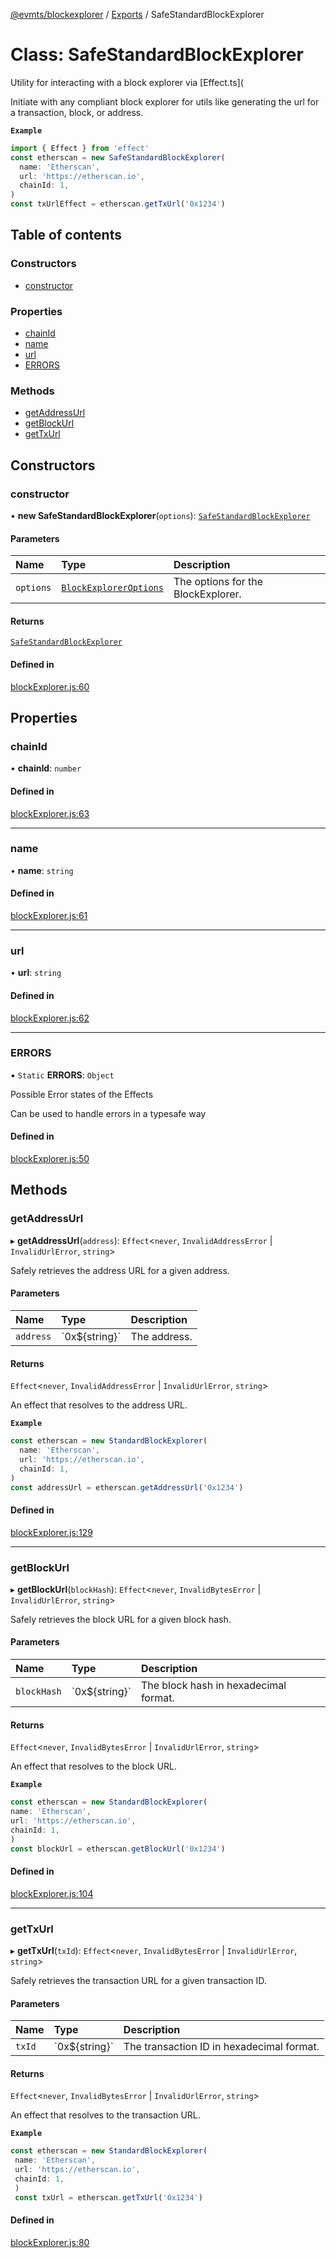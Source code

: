 [@evmts/blockexplorer](../README.md) / [Exports](../modules.md) / SafeStandardBlockExplorer

# Class: SafeStandardBlockExplorer

Utility for interacting with a block explorer via [Effect.ts](

Initiate with any compliant block explorer for utils like generating the url for a transaction, block, or address.

**`Example`**

```ts
import { Effect } from 'effect'
const etherscan = new SafeStandardBlockExplorer(
  name: 'Etherscan',
  url: 'https://etherscan.io',
  chainId: 1,
)
const txUrlEffect = etherscan.getTxUrl('0x1234')
````

## Table of contents

### Constructors

- [constructor](SafeStandardBlockExplorer.md#constructor)

### Properties

- [chainId](SafeStandardBlockExplorer.md#chainid)
- [name](SafeStandardBlockExplorer.md#name)
- [url](SafeStandardBlockExplorer.md#url)
- [ERRORS](SafeStandardBlockExplorer.md#errors)

### Methods

- [getAddressUrl](SafeStandardBlockExplorer.md#getaddressurl)
- [getBlockUrl](SafeStandardBlockExplorer.md#getblockurl)
- [getTxUrl](SafeStandardBlockExplorer.md#gettxurl)

## Constructors

### constructor

• **new SafeStandardBlockExplorer**(`options`): [`SafeStandardBlockExplorer`](SafeStandardBlockExplorer.md)

#### Parameters

| Name | Type | Description |
| :------ | :------ | :------ |
| `options` | [`BlockExplorerOptions`](../interfaces/BlockExplorerOptions.md) | The options for the BlockExplorer. |

#### Returns

[`SafeStandardBlockExplorer`](SafeStandardBlockExplorer.md)

#### Defined in

[blockExplorer.js:60](https://github.com/evmts/evmts-monorepo/blob/main/packages/blockexplorer/src/blockExplorer.js#L60)

## Properties

### chainId

• **chainId**: `number`

#### Defined in

[blockExplorer.js:63](https://github.com/evmts/evmts-monorepo/blob/main/packages/blockexplorer/src/blockExplorer.js#L63)

___

### name

• **name**: `string`

#### Defined in

[blockExplorer.js:61](https://github.com/evmts/evmts-monorepo/blob/main/packages/blockexplorer/src/blockExplorer.js#L61)

___

### url

• **url**: `string`

#### Defined in

[blockExplorer.js:62](https://github.com/evmts/evmts-monorepo/blob/main/packages/blockexplorer/src/blockExplorer.js#L62)

___

### ERRORS

▪ `Static` **ERRORS**: `Object`

Possible Error states of the Effects

Can be used to handle errors in a typesafe way

#### Defined in

[blockExplorer.js:50](https://github.com/evmts/evmts-monorepo/blob/main/packages/blockexplorer/src/blockExplorer.js#L50)

## Methods

### getAddressUrl

▸ **getAddressUrl**(`address`): `Effect`\<`never`, `InvalidAddressError` \| `InvalidUrlError`, `string`\>

Safely retrieves the address URL for a given address.

#### Parameters

| Name | Type | Description |
| :------ | :------ | :------ |
| `address` | \`0x$\{string}\` | The address. |

#### Returns

`Effect`\<`never`, `InvalidAddressError` \| `InvalidUrlError`, `string`\>

An effect that resolves to the address URL.

**`Example`**

```ts
const etherscan = new StandardBlockExplorer(
  name: 'Etherscan',
  url: 'https://etherscan.io',
  chainId: 1,
)
const addressUrl = etherscan.getAddressUrl('0x1234')
```

#### Defined in

[blockExplorer.js:129](https://github.com/evmts/evmts-monorepo/blob/main/packages/blockexplorer/src/blockExplorer.js#L129)

___

### getBlockUrl

▸ **getBlockUrl**(`blockHash`): `Effect`\<`never`, `InvalidBytesError` \| `InvalidUrlError`, `string`\>

Safely retrieves the block URL for a given block hash.

#### Parameters

| Name | Type | Description |
| :------ | :------ | :------ |
| `blockHash` | \`0x$\{string}\` | The block hash in hexadecimal format. |

#### Returns

`Effect`\<`never`, `InvalidBytesError` \| `InvalidUrlError`, `string`\>

An effect that resolves to the block URL.

**`Example`**

```ts
const etherscan = new StandardBlockExplorer(
name: 'Etherscan',
url: 'https://etherscan.io',
chainId: 1,
)
const blockUrl = etherscan.getBlockUrl('0x1234')
```

#### Defined in

[blockExplorer.js:104](https://github.com/evmts/evmts-monorepo/blob/main/packages/blockexplorer/src/blockExplorer.js#L104)

___

### getTxUrl

▸ **getTxUrl**(`txId`): `Effect`\<`never`, `InvalidBytesError` \| `InvalidUrlError`, `string`\>

Safely retrieves the transaction URL for a given transaction ID.

#### Parameters

| Name | Type | Description |
| :------ | :------ | :------ |
| `txId` | \`0x$\{string}\` | The transaction ID in hexadecimal format. |

#### Returns

`Effect`\<`never`, `InvalidBytesError` \| `InvalidUrlError`, `string`\>

An effect that resolves to the transaction URL.

**`Example`**

```ts
const etherscan = new StandardBlockExplorer(
 name: 'Etherscan',
 url: 'https://etherscan.io',
 chainId: 1,
 )
 const txUrl = etherscan.getTxUrl('0x1234')
 ```

#### Defined in

[blockExplorer.js:80](https://github.com/evmts/evmts-monorepo/blob/main/packages/blockexplorer/src/blockExplorer.js#L80)
